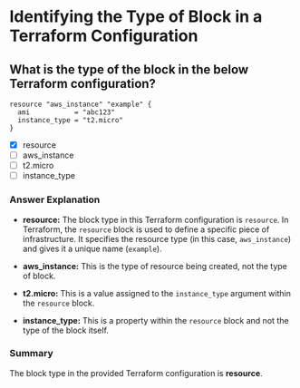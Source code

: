 
# Identifying the Type of Block in a Terraform Configuration

## **What is the type of the block in the below Terraform configuration?**

```hcl
resource "aws_instance" "example" {
  ami           = "abc123"
  instance_type = "t2.micro"
}
```

- [x] resource
- [ ] aws_instance
- [ ] t2.micro
- [ ] instance_type

### Answer Explanation

- **resource:** The block type in this Terraform configuration is `resource`. In Terraform, the `resource` block is used to define a specific piece of infrastructure. It specifies the resource type (in this case, `aws_instance`) and gives it a unique name (`example`).

- **aws_instance:** This is the type of resource being created, not the type of block.

- **t2.micro:** This is a value assigned to the `instance_type` argument within the `resource` block.

- **instance_type:** This is a property within the `resource` block and not the type of the block itself.

### Summary

The block type in the provided Terraform configuration is **resource**.
